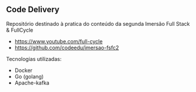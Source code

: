 ## Code Delivery

Repositório destinado à pratica do conteúdo da segunda Imersão Full Stack & FullCycle
* https://www.youtube.com/full-cycle
* https://github.com/codeedu/imersao-fsfc2

Tecnologias utilizadas: 
* Docker
* Go (golang)
* Apache-kafka